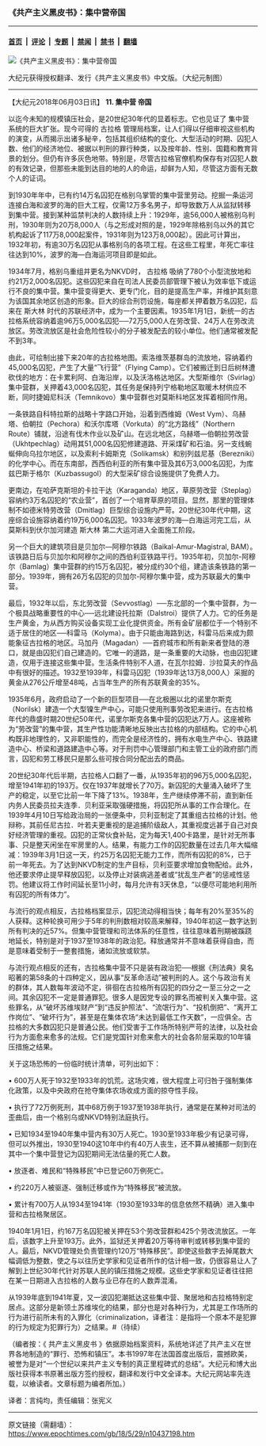 ### 《共产主义黑皮书》：集中营帝国

---

#### [首页](../../../..?n10437198) &nbsp;|&nbsp; [评论](../../../../../epoch-comment?n10437198) &nbsp;|&nbsp; [专题](../../../../../epoch-special?n10437198) &nbsp;|&nbsp; [禁闻](../../../../../epoch-news?n10437198) &nbsp;|&nbsp; [禁书](../../../../../books?n10437198) &nbsp;|&nbsp; [翻墙](https://github.com/gfw-breaker/nogfw/blob/master/README.md?n10437198)


<div><img alt="《共产主义黑皮书》：集中营帝国" class="attachment-djy_600_400 size-djy_600_400 wp-post-image" src="https://i.epochtimes.com/assets/uploads/2017/12/dcbb5ad1ea37934a168afd29d68d142e-600x400.jpg"/>
<div class="caption">
 <p>
  大纪元获得授权翻译、发行《共产主义黑皮书》中文版。（大纪元制图）
 </p>
</div></div><hr/><div class="post_content" id="artbody" itemprop="articleBody">
 <!-- article content begin -->
 <p>
  【大纪元2018年06月03日讯】
  <strong>
   11.
   <ok href="https://www.epochtimes.com/gb/tag/%E9%9B%86%E4%B8%AD%E8%90%A5.html">
    集中营
   </ok>
   帝国
  </strong>
 </p>
 <p>
  以迄今未知的规模镇压社会，是20世纪30年代的显着标志。它也见证了
  <ok href="https://www.epochtimes.com/gb/tag/%E9%9B%86%E4%B8%AD%E8%90%A5.html">
   集中营
  </ok>
  系统的巨大扩张。现今可得的
  <ok href="https://www.epochtimes.com/gb/tag/%E5%8F%A4%E6%8B%89%E6%A0%BC.html">
   古拉格
  </ok>
  管理局档案，让人们得以仔细审视这些机构的演变，从而揭示出诸多秘辛，包括其组织结构的变化、大型活动的时期、囚犯人数、他们的经济地位、被据以判刑的罪行种类，以及按年龄、性别、国籍和教育背景的划分。但仍有许多灰色地带。特别是，尽管古拉格官僚机构保存有对囚犯人数的有效记录，但那些未能到达目的地的人的命运，却鲜为人知，尽管这方面有无数个人的证词。
 </p>
 <p>
  到1930年年中，已有约14万名囚犯在格别乌掌管的集中营里劳动。挖掘一条运河连接白海和波罗的海的巨大工程，仅需12万多名男子，却导致数万人从监狱转移到集中营。接到某种监禁判决的人数持续上升：1929年，逾56,000人被格别乌判刑，1930年则为20万8,000人（与之形成对照的是，1929年除格别乌以外的其它机构起诉了117万8,000起案件，1931年则为123万8,000起）。因此可计算出，1932年初，有逾30万名囚犯从事格别乌的各项工程。在这些工程里，年死亡率往往达到10%，波罗的海—白海运河项目即是如此。
 </p>
 <p>
  1934年7月，格别乌重组并更名为NKVD时，
  <ok href="https://www.epochtimes.com/gb/tag/%E5%8F%A4%E6%8B%89%E6%A0%BC.html">
   古拉格
  </ok>
  吸纳了780个小型流放地和约21万2,000名囚犯。这些囚犯来自在司法人民委员部管理下被认为效率低下或运行不良的集中营。集中营变得更大、更专门化，目的是提高生产率，并维护其刻意为该国其余地区创造的形象。巨大的综合刑罚设施，每座都关押着数万名囚犯，后来在
  <ok href="https://www.epochtimes.com/gb/tag/%E6%96%AF%E5%A4%A7%E6%9E%97.html">
   斯大林
  </ok>
  时代的苏联经济中，成为一个主要因素。1935年1月1日，新统一的古拉格系统容纳着逾96万5,000名囚犯──72万5,000人在劳改营、24万人在劳改流放区。劳改流放区是社会危险性较小的分子被发配去的较小单位。他们通常被发配不到3年。
 </p>
 <p>
  由此，可绘制出接下来20年的古拉格地图。索洛维茨基群岛的流放地，容纳着约45,000名囚犯，产生了大量“飞行营”（Flying Camp）。它们被搬迁到日后树林遭砍伐的地方：在卡累利阿、白海沿岸，以及沃洛格达地区。大型斯维尔（Svirlag）集中营群，关押着43,000名囚犯，其任务是保持列宁格勒地区取暖木材供应不断，同时捷姆尼科沃（Temnikovo）集中营群也对莫斯科地区发挥着相同作用。
 </p>
 <p>
  一条铁路自科特拉斯的战略十字路口开始，沿着到西维姆（West Vym）、乌赫塔、伯朝拉（Pechora）和沃尔库塔（Vorkuta）的“北方路线”（Northern Route）铺就，沿途有伐木作业以及矿山。在远北地区，乌赫塔—伯朝拉劳改营（Ukhtpechlag）动用其51,000名囚犯修建道路、开采煤矿和石油。另一支线蜿蜒伸向乌拉尔地区，以及索利卡姆斯克（Solikamsk）和别列兹尼基（Berezniki）的化学中心。而在东南部，西西伯利亚的所有集中营及其6万3,000名囚犯，为库兹巴斯于格尔（Kuzbassugol）的大型采矿综合设施提供了免费人力。
 </p>
 <p>
  更南边，在哈萨克斯坦的卡拉干达（Karaganda）地区，草原劳改营（Steplag）容纳约3万名囚犯的“农业营”，首创了一个培育草原的项目。显然，那里的管理体制不如德米特劳改营（Dmitlag）巨型综合设施内严苛。20世纪30年代中期，这座综合设施容纳着约19万6,000名囚犯。1933年波罗的海—白海运河完工后，从莫斯科到伏尔加河建造
  <ok href="https://www.epochtimes.com/gb/tag/%E6%96%AF%E5%A4%A7%E6%9E%97.html">
   斯大林
  </ok>
  第二大运河进入全面施工阶段。
 </p>
 <p>
  另一个巨大的建筑项目是贝加尔—阿穆尔铁路（Baikal-Amur-Magistral, BAM）。该铁路日后与贝加尔和阿穆尔之间的西伯利亚铁路平行。1935年初，贝加尔-阿穆尔（Bamlag）集中营群的约15万名囚犯，被分成约30个组，建造该条铁路的第一部分。1939年，拥有26万名囚犯的贝加尔-阿穆尔集中营，成为苏联最大的集中营。
 </p>
 <p>
  最后，1932年以后，东北劳改营（Sevvostlag）──东北部的一个集中营群，为一个极具战略重要性的中心──远北建设托拉斯（Dalstroi）提供了人力。它的任务是生产黄金，为从西方购买设备实现工业化提供资金。所有金矿层都位于一个特别不适于居住的地区──科雷马（Kolyma）。由于只能由海路到达，科雷马后来成为颇能象征古拉格的地区。马加丹（Magadan）──首府城市和所有新来者登陆的港口，就是由囚犯们自己建造的。它唯一的道路，是一条重要的大动脉，也由囚犯建造，仅用于连接这些集中营。生活条件特别不人道，在瓦尔拉姆．沙拉莫夫的作品中有很好的描述。1932至1939年，科雷马囚犯（1939年达13万8,000人）采掘的黄金从276公斤增至48吨，占当年生产的所有苏联黄金的35%。
 </p>
 <p>
  1935年6月，政府启动了一个新的巨型项目──在北极圈以北的诺里尔斯克（Norilsk）建造一个大型镍生产中心，可能只使用刑事劳改犯来进行。在古拉格年代的鼎盛时期20世纪50年代，诺里尔斯克各集中营的囚犯达7万人。这座被称为“劳改营”的集中营，其生产性功能清晰地反映出古拉格的内部结构。它的中心机构既非地理性的，又非职能性的，而完全是经济性的，拥有水电生产中心、铁路建造中心、桥梁和道路建造中心等。对于刑罚中心管理部门和主管工业的政府部门而言，囚犯和劳工移民只是那么些可按合同分配出去的商品。
 </p>
 <p>
  20世纪30年代后半期，古拉格人口翻了一番，从1935年初的96万5,000名囚犯，增至1941年初的193万。仅在1937年就增长了70万。新囚犯的大量涌入破坏了生产的稳定，以至它比前一年下降了13%。1938年，生产继续停滞不前，直到新任内务人民委员拉夫连季．贝利亚采取强硬措施，将囚犯所从事的工作合理化。在1939年4月10日写给政治局的一张便条中，贝利亚制定了其重组古拉格的计划。他辩称，其前任尼古拉．叶若夫更重视的是追捕阶级敌人，其重视度远甚于自己对良好经济管理的重视。囚犯的正常伙食补贴，定为每天1,400卡路里，是针对无所事事、只是整天闲坐在牢房里的人。结果，有能力工作的囚犯数量在过去几年大幅缩减：1939年3月1日这一天，约25万名囚犯无能力工作，而所有囚犯的8%，已于前一年死去。为了达到NKVD制定的生产目标，贝利亚要求增加食物配给。此外，他还要求停止提早释放囚犯，以及停止对装病逃差者或“扰乱生产者”的惩戒性惩罚。他建议将工作时间延长至11小时，每月允许有3天休息，“以便尽可能地利用所有囚犯的所有体力”。
 </p>
 <p>
  与流行的观点相反，古拉格档案显示，囚犯流动得相当快；每年有20%至35%的人获释。这种轮换可用少于5年的判刑数相对较高来解释，1940年初这一数字达到所有判决的近57%。但集中营管理和司法体系的任意性，往往意味着刑期被蹊跷地延长，特别是对于1937至1938年的政治犯。释放通常并不意味着获得自由，而是意味着受制于一整套措施，诸如流放或软禁。
 </p>
 <p>
  与流行观点相反的还有，古拉格集中营不只是装有政治犯──根据《刑法典》臭名昭著的第58条的十四种定义，因从事“反革命活动”被判刑的人。这个与政治有关的群体，其人数每年波动不定，徘徊在古拉格所有囚犯的四分之一至三分之一之间。其余囚犯不一定是普通罪犯。很多人是因党专设的罪名而被判关入集中营。这些罪名，从“破坏苏维埃财产”到“违反护照法”、“流氓行为”、“投机倒把”、“离开工作岗位”、“破坏行为”，甚至是在集体农场“未达到最低工作天数”，一应俱全。古拉格的大多数囚犯只是普通公民。他们受害于工作场所特别严苛的法律，以及社会行为方面愈来愈多的法规。它们是党国针对愈来愈大的社会各阶层采取的10年镇压措施之结果。
 </p>
 <p>
  关于这场恐怖的一份临时统计清单，可列出如下：
 </p>
 <p>
  • 600万人死于1932至1933年的饥荒。这场灾难，很大程度上可归咎于强制集体化政策，以及中央政府在抢夺集体农场收成方面的掠夺性手段。
 </p>
 <p>
  • 执行了72万例死刑，其中68万例于1937至1938年执行，通常是在某种对司法的歪曲后，由一个格别乌或NKVD特别法庭执行。
 </p>
 <p>
  • 已知1934至1940年集中营内有30万人死亡。1930至1933年极少有记录可得，但可以外推出，1930至1940这10年中约有40万人丧生，还不算从被捕那一刻到在其中一个集中营登记为囚犯期间无法估量的死亡人数。
 </p>
 <p>
  • 放逐者、难民和“特殊移民”中已登记60万例死亡。
 </p>
 <p>
  • 约220万人被驱逐、强制迁移或作为“特殊移民”被流放。
 </p>
 <p>
  • 累计有700万人从1934至1941年（1930至1933年的信息依然不精确）进入集中营和古拉格聚居区。
 </p>
 <p>
  1940年1月1日，约167万名囚犯被关押在53个劳改营群和425个劳改流放区。一年后，该数字上升至193万。此外，监狱还关押着20万等待审判或转移到集中营的人。最后，NKVD管理处负责管理约120万“特殊移民”。即使这些数字去掉尾数大幅调低为整数，使之与以往历史学家和见证者所作的估计相一致，仍很容易让人了解到上世纪30年代针对苏联人民的镇压措施之规模。这些史学家和见证者往往把在某一日期进入古拉格的人数与业已存在的人数弄混淆。
 </p>
 <p>
  从1939年底到1941年夏，又一波囚犯潮抵达这些集中营、聚居地和古拉格特别定居点。这部分是新领土苏维埃化的结果，部分也是对各种行为，尤其是工作场所的行为进行前所未有的入罪化（criminalization，译者注：是指将一个原本不是犯罪的行为规定为犯罪行为）之结果。#（待续）
 </p>
 <p>
  （编者按：《
  <ok href="https://www.epochtimes.com/gb/tag/%E5%85%B1%E4%BA%A7%E4%B8%BB%E4%B9%89%E9%BB%91%E7%9A%AE%E4%B9%A6.html">
   共产主义黑皮书
  </ok>
  》依据原始档案资料，系统地详述了共产主义在世界各地制造的“罪行、恐怖和镇压”。本书1997年在法国首度出版后，震撼欧美，被誉为是对“一个世纪以来共产主义专制的真正里程碑式的总结”。大纪元和博大出版社获得本书原著出版方签约授权，翻译和发行中文全译本。大纪元网站率先连载，以飨读者。文章标题为编者所加。）
 </p>
 <p>
  译者：言纯均，责任编辑：张宪义
 </p>
 <!-- article content end -->
 <div id="below_article_ad">
 </div>
</div>


---

原文链接（需翻墙）：https://www.epochtimes.com/gb/18/5/29/n10437198.htm
